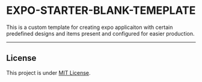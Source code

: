 # EXPO-STARTER-BLANK-TEMEPLATE

This is a custom template for creating expo applicaiton with certain predefined designs and items present and configured for easier production.

---

## License

This project is under [MIT License](/LICENSE).
